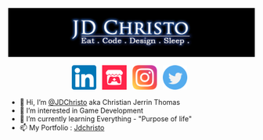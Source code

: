 <img align="centre" src="https://github.com/JDChristo/JDChristo/blob/main/img/2.jpg?raw=tru">
<p align="center">
<a href = "https://www.linkedin.com/in/jerrin-thomas-7b1b80152/">
<img width="50" height="50" src="https://github.com/JDChristo/JDChristo/blob/main/img/linkedin.png"></a>&nbsp;&nbsp;
<a href = "https://jd-christo.itch.io/">
<img width="50" height="50" src="https://github.com/JDChristo/JDChristo/blob/main/img/itch.png"></a>&nbsp;&nbsp;
<a href = "https://www.instagram.com/jd_christo/">
<img width="50" height="50" src="https://github.com/JDChristo/JDChristo/blob/main/img/instagram.png"></a>&nbsp;&nbsp;
<a href = "https://twitter.com/jd1678">
<img width="50" height="50" src="https://github.com/JDChristo/JDChristo/blob/main/img/twitter.png"></a>&nbsp;&nbsp;
</p>

- 👋 Hi, I’m [@JDChristo](https://jdchristo.github.io/portfolio/) aka Christian Jerrin Thomas
- 👀 I’m interested in Game Development
- 🌱 I’m currently learning Everything - "Purpose of life"
- 📫 My Portfolio : [Jdchristo](https://jdchristo.github.io/portfolio/work.html)
